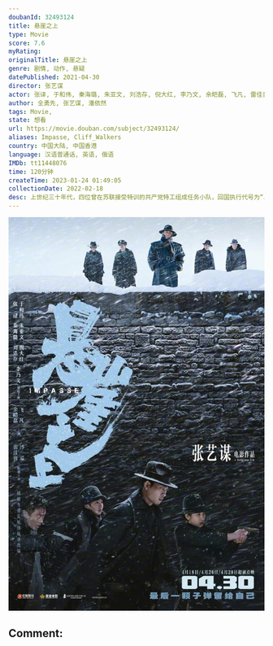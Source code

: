 ```yaml
---
doubanId: 32493124
title: 悬崖之上
type: Movie
score: 7.6
myRating: 
originalTitle: 悬崖之上
genre: 剧情, 动作, 悬疑
datePublished: 2021-04-30
director: 张艺谋
actor: 张译, 于和伟, 秦海璐, 朱亚文, 刘浩存, 倪大红, 李乃文, 余皑磊, 飞凡, 雷佳音, 沙溢, 韩昊霖, 赵毅, 安冬, 陈语桐, 牛晓宁, 燕磊, 袁红阳, 马睿瀚, 逯长恩, 松天硕, 纪焕博, 陈永胜, 王乃训, 冯瓅, 曹瑞, 白恩, 封新天, 齐羽嘉, 芮丹尼, 丁子迪
author: 全勇先, 张艺谋, 潘依然
tags: Movie, 
state: 想看
url: https://movie.douban.com/subject/32493124/
aliases: Impasse, Cliff_Walkers
country: 中国大陆, 中国香港
language: 汉语普通话, 英语, 俄语
IMDb: tt11448076
time: 120分钟
createTime: 2023-01-24 01:49:05
collectionDate: 2022-02-18
desc: 上世纪三十年代，四位曾在苏联接受特训的共产党特工组成任务小队，回国执行代号为“乌特拉”的秘密行动。由于叛徒的出卖，他们从跳伞降落的第一刻起，就已置身于敌人布下的罗网之中。同志能否脱身，任务能否完成，...
---
```


![image](assets/p2636475385.jpg)

Comment: 
---

